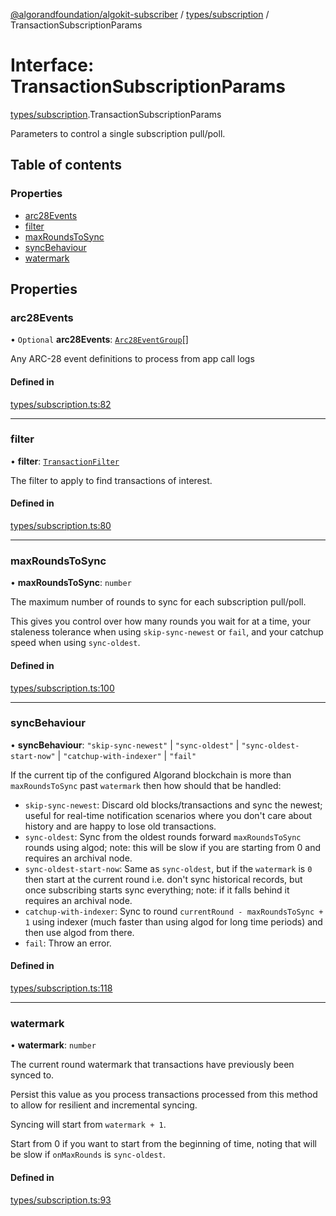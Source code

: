 [@algorandfoundation/algokit-subscriber](../README.md) / [types/subscription](../modules/types_subscription.md) / TransactionSubscriptionParams

# Interface: TransactionSubscriptionParams

[types/subscription](../modules/types_subscription.md).TransactionSubscriptionParams

Parameters to control a single subscription pull/poll.

## Table of contents

### Properties

- [arc28Events](types_subscription.TransactionSubscriptionParams.md#arc28events)
- [filter](types_subscription.TransactionSubscriptionParams.md#filter)
- [maxRoundsToSync](types_subscription.TransactionSubscriptionParams.md#maxroundstosync)
- [syncBehaviour](types_subscription.TransactionSubscriptionParams.md#syncbehaviour)
- [watermark](types_subscription.TransactionSubscriptionParams.md#watermark)

## Properties

### arc28Events

• `Optional` **arc28Events**: [`Arc28EventGroup`](types_subscription.Arc28EventGroup.md)[]

Any ARC-28 event definitions to process from app call logs

#### Defined in

[types/subscription.ts:82](https://github.com/algorandfoundation/algokit-subscriber-ts/blob/main/src/types/subscription.ts#L82)

___

### filter

• **filter**: [`TransactionFilter`](types_subscription.TransactionFilter.md)

The filter to apply to find transactions of interest.

#### Defined in

[types/subscription.ts:80](https://github.com/algorandfoundation/algokit-subscriber-ts/blob/main/src/types/subscription.ts#L80)

___

### maxRoundsToSync

• **maxRoundsToSync**: `number`

The maximum number of rounds to sync for each subscription pull/poll.

This gives you control over how many rounds you wait for at a time,
your staleness tolerance when using `skip-sync-newest` or `fail`, and
your catchup speed when using `sync-oldest`.

#### Defined in

[types/subscription.ts:100](https://github.com/algorandfoundation/algokit-subscriber-ts/blob/main/src/types/subscription.ts#L100)

___

### syncBehaviour

• **syncBehaviour**: ``"skip-sync-newest"`` \| ``"sync-oldest"`` \| ``"sync-oldest-start-now"`` \| ``"catchup-with-indexer"`` \| ``"fail"``

If the current tip of the configured Algorand blockchain is more than `maxRoundsToSync`
past `watermark` then how should that be handled:
 * `skip-sync-newest`: Discard old blocks/transactions and sync the newest; useful
   for real-time notification scenarios where you don't care about history and
   are happy to lose old transactions.
 * `sync-oldest`: Sync from the oldest rounds forward `maxRoundsToSync` rounds
   using algod; note: this will be slow if you are starting from 0 and requires
   an archival node.
 * `sync-oldest-start-now`: Same as `sync-oldest`, but if the `watermark` is `0`
   then start at the current round i.e. don't sync historical records, but once
   subscribing starts sync everything; note: if it falls behind it requires an
   archival node.
 * `catchup-with-indexer`: Sync to round `currentRound - maxRoundsToSync + 1`
   using indexer (much faster than using algod for long time periods) and then
   use algod from there.
 * `fail`: Throw an error.

#### Defined in

[types/subscription.ts:118](https://github.com/algorandfoundation/algokit-subscriber-ts/blob/main/src/types/subscription.ts#L118)

___

### watermark

• **watermark**: `number`

The current round watermark that transactions have previously been synced to.

Persist this value as you process transactions processed from this method
to allow for resilient and incremental syncing.

Syncing will start from `watermark + 1`.

Start from 0 if you want to start from the beginning of time, noting that
will be slow if `onMaxRounds` is `sync-oldest`.

#### Defined in

[types/subscription.ts:93](https://github.com/algorandfoundation/algokit-subscriber-ts/blob/main/src/types/subscription.ts#L93)
